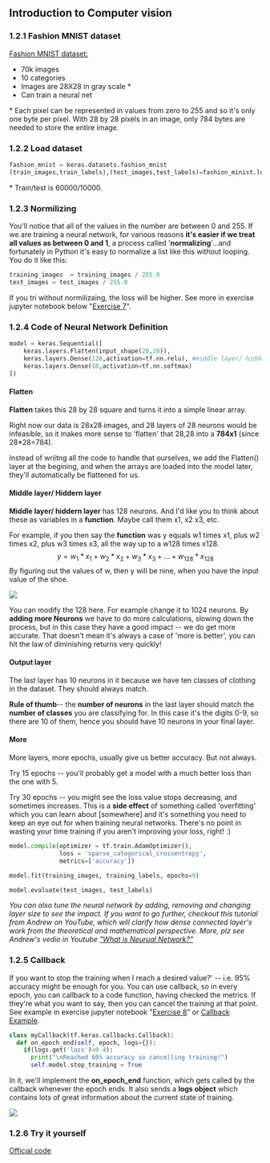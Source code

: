 ## Introduction to Computer vision

### 1.2.1 Fashion MNIST dataset

[Fashion MNIST dataset:](https://github.com/zalandoresearch/fashion-mnist)
- 70k images
- 10 categories
- Images are 28X28 in gray scale *
- Can train a neural net

\* Each pixel can be represented in values from zero to 255 and so it's only one byte per pixel. With 28 by 28 pixels in an image, only 784 bytes are needed to store the entire image.


### 1.2.2 Load dataset

```python
fashion_mnist = keras.datasets.fashion_mnist
(train_images,train_labels),(test_images,test_labels)=fashion_minist.load_data()
```

\* Train/test is 60000/10000.


### 1.2.3 Normilizing
You'll notice that all of the values in the number are between 0 and 255. If we are training a neural network, for various reasons **it's easier if we treat all values as between 0 and 1**, a process called '**normalizing**'...and fortunately in Python it's easy to normalize a list like this without looping. You do it like this:

```python
training_images  = training_images / 255.0
test_images = test_images / 255.0
```
If you tri without normilizaing, the loss will be higher. See more in exercise jupyter notebook below "[Exercise 7](./myExercise/Course_1_Part_4_Lesson_2_Notebook.ipynb)".

### 1.2.4 Code of Neural Network Definition

```python
model = keras.Sequential([
    keras.layers.Flatten(input_shape(28,28)),
    keras.layers.Dense(128,activation=tf.nn.relu), #middle layer/ hidden layer#
    keras.layers.Dense(10,activation=tf.nn.softmax)
])
```
#### Flatten

**Flatten** takes this 28 by 28 square and turns it into a simple linear array.

Right now our data is 28x28 images, and 28 layers of 28 neurons would be infeasible, so it makes more sense to 'flatten' that 28,28 into a **784x1** (since 28*28=784).

Instead of wriitng all the code to handle that ourselves, we add the Flatten() layer at the begining, and when the arrays are loaded into the model later, they'll automatically be flattened for us.

#### Middle layer/ Hiddern layer

**Middle layer/ hiddern layer** has 128 neurons. And I'd like you to think about these as variables in a **function**. Maybe call them x1, x2 x3, etc.

For example, if you then say the **function** was y equals w1 times x1, plus w2 times x2, plus w3 times x3, all the way up to a w128 times x128.
$$y =w_1 * x_1 + w_2*x_2 + w_3*x_3 + ... + w_{128} * x_{128}$$
By figuring out the values of w, then y will be nine, when you have the input value of the shoe.

<img src="./img/cv_neural.png"/>


You can modify the 128 here. For example change it to 1024 neurons. By **adding more Neurons** we have to do more calculations, slowing down the process, but in this case they have a good impact -- we do get more accurate. That doesn't mean it's always a case of 'more is better', you can hit the law of diminishing returns very quickly!


#### Output layer
 The last layer has 10 neurons in it because we have ten classes of clothing in the dataset. They should always match.

**Rule of thumb**-- the **number of neurons** in the last layer should match the **number of classes** you are classifying for. In this case it's the digits 0-9, so there are 10 of them, hence you should have 10 neurons in your final layer.

#### More
More layers, more epochs, usually give us better accuracy. But not always.

Try 15 epochs -- you'll probably get a model with a much better loss than the one with 5.

Try 30 epochs -- you might see the loss value stops decreasing, and sometimes increases. This is a **side effect** of something called 'overfitting' which you can learn about [somewhere] and it's something you need to keep an eye out for when training neural networks. There's no point in wasting your time training if you aren't improving your loss, right! :)

```python
model.compile(optimizer = tf.train.AdamOptimizer(),
              loss = 'sparse_categorical_crossentropy',
              metrics=['accuracy'])

model.fit(training_images, training_labels, epochs=9)

model.evaluate(test_images, test_labels)
```



*You can also tune the neural network by adding, removing and changing layer size to see the impact. If you want to go further, checkout this tutorial from Andrew on YouTube, which will clarify how dense connected layer's work from the theoretical and mathematical perspective.
More, plz see Andrew's vedio in Youtube ["What is Neurual Network?"](https://youtu.be/fXOsFF95ifk)*


### 1.2.5 Callback

If you want to stop the training when I reach a desired value?' -- i.e. 95% accuracy might be enough for you.
You can use callback, so in every epoch, you can callback to a code function, having checked the metrics. If they're what you want to say, then you can cancel the training at that point. See example in exercise jupyter notebook "[Exercise 8](./myExercise/Course_1_Part_4_Lesson_2_Notebook.ipynb)" or [Callback Example](./myExercise/Course_1_Part_4_Lesson_4_Notebook.ipynb).


```python
class myCallback(tf.keras.callbacks.Callback):
  def on_epoch_end(self, epoch, logs={}):
    if(logs.get('loss')<0.4):
      print("\nReached 60% accuracy so cancelling training!")
      self.model.stop_training = True
```
In it, we'll implement the **on_epoch_end** function, which gets called by the callback whenever the epoch ends. It also sends a **logs object** which contains lots of great information about the current state of training.

<img src="./img/callback.png"/>

### 1.2.6 Try it yourself

[Official code](https://colab.research.google.com/github/lmoroney/dlaicourse/blob/master/Course%201%20-%20Part%204%20-%20Lesson%202%20-%20Notebook.ipynb?authuser=1)
